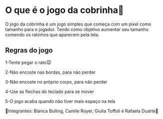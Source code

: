 <h1>O que é o jogo da cobrinha🐍</h1>

<p>O jogo da cobrinha é um jogo simples que começa com um pixel como tamanho para o jogador. Tendo como objetivo aumentar seu tamanho comendo os ratinhos que aparecem pela tela. </p>

<h2>Regras do jogo</h2>

<p>1-Tente pegar o rato🐭

2-Não encoste nas bordas, para não perder

3-Não encoste no próprio corpo, para não perder

4-Use as flechas do teclado para se mover

5-O jogo acaba quando não tiver mais espaço na tela</p>


<p>💞Integrantes: Bianca Bulling, Camile Royer, Giulia Toffoli e Rafaela Duarte💞</p>
